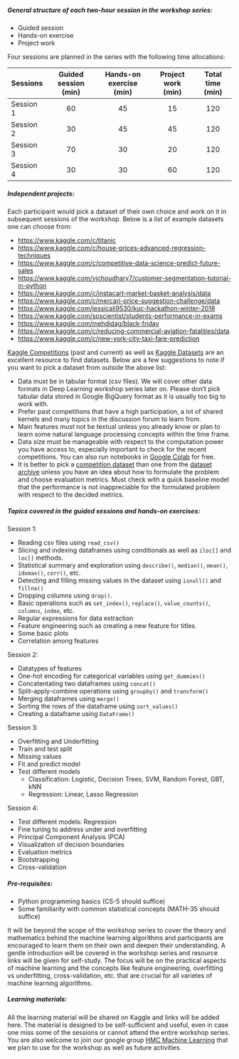 ##### General structure of each two-hour session in the workshop series:
* Guided session
* Hands-on exercise
* Project work

Four sessions are planned in the series with the following time allocations:

| Sessions | Guided session (min) | Hands-on exercise (min) | Project work (min) | Total time (min) |
|----------|:----------:|:----------:|:----------:|:----------------:|
| Session 1 | 60 | 45 | 15 | 120 |
| Session 2 | 30 | 45 | 45 | 120 |
| Session 3 | 70 | 30 | 20 | 120 |
| Session 4 | 30 | 30 | 60 | 120 |

##### Independent projects:
Each participant would pick a dataset of their own choice and work on it in subsequent sessions of the workshop. Below is a list of example datasets one can choose from:

* https://www.kaggle.com/c/titanic
* https://www.kaggle.com/c/house-prices-advanced-regression-techniques
* https://www.kaggle.com/c/competitive-data-science-predict-future-sales
* https://www.kaggle.com/vjchoudhary7/customer-segmentation-tutorial-in-python
* https://www.kaggle.com/c/instacart-market-basket-analysis/data
* https://www.kaggle.com/c/mercari-price-suggestion-challenge/data
* https://www.kaggle.com/jessicali9530/kuc-hackathon-winter-2018
* https://www.kaggle.com/spscientist/students-performance-in-exams
* https://www.kaggle.com/mehdidag/black-friday
* https://www.kaggle.com/c/reducing-commercial-aviation-fatalities/data
* https://www.kaggle.com/c/new-york-city-taxi-fare-prediction


[Kaggle Competitions](https://www.kaggle.com/competitions) (past and current) as well as [Kaggle Datasets](https://www.kaggle.com/datasets) are an excellent resource to find datasets. Below are a few suggestions to note if you want to pick a dataset from outside the above list:
* Data must be in tabular format (csv files). We will cover other data formats in Deep Learning workshop series later on. Please don’t pick tabular data stored in Google BigQuery format as it is usually too  big to work with.
* Prefer past competitions that have a high participation, a lot of shared kernels and many topics in the discussion forum to learn from.
* Main features must not be textual unless you already know or plan to learn some natural language processing concepts within the time frame.
* Data size must be manageable with respect to the computation power you have access to, especially important to check for the recent competitions. You can also run notebooks in [Google Colab](https://research.google.com/colaboratory/faq.html) for free.
* It is better to pick a [competition dataset](https://www.kaggle.com/competitions) than one from the [dataset archive](https://www.kaggle.com/datasets) unless you have an idea about how to formulate the problem and choose evaluation metrics. Must check with a quick baseline model that the performance is not inappreciable for the formulated problem with respect to the decided metrics. 




##### Topics covered in the guided sessions and hands-on exercises:  
Session 1: 
- Reading csv files using `read_csv()`
- Slicing and indexing dataframes using conditionals as well as `iloc[]` and `loc[]` methods.
- Statistical summary and exploration using `describe()`, `median()`, `mean()`, `idxmax()`, `corr()`, etc.
- Detecting and filling missing values in the dataset using `isnull()` and `fillna()`
- Dropping columns using `drop()`.
- Basic operations such as `set_index()`, `replace()`, `value_counts()`, `columns`, `index`, etc.
- Regular expressions for data extraction
- Feature engineering such as creating a new feature for titles.
- Some basic plots
- Correlation among features

Session 2:
- Datatypes of features
- One-hot encoding for categorical variables using `get_dummies()`
- Concatentating two dataframes using `concat()`
- Split-apply-combine operations using `groupby()` and `transform()`
- Merging dataframes using `merge()`
- Sorting the rows of the dataframe using `sort_values()`
- Creating a dataframe using `DataFrame()`

Session 3:
- Overfitting and Underfitting
- Train and test split
- Missing values
- Fit and predict model
- Test different models
    - Classification: Logistic, Decision Trees, SVM, Random Forest, GBT, kNN
    - Regression: Linear, Lasso Regression
    
Session 4:
- Test different models: Regression
- Fine tuning to address under and overfitting
- Principal Component Analysis (PCA)
- Visualization of decision boundaries
- Evaluation metrics
- Bootstrapping
- Cross-validation

##### Pre-requisites:
* Python programming basics (CS-5 should suffice)
* Some familiarity with common statistical concepts (MATH-35 should suffice)

It will be beyond the scope of the workshop series to cover the theory and mathematics behind the machine learning algorithms and participants are encouraged to learn them on their own and deepen their understanding. A gentle introduction will be covered in the workshop series and resource links will be given for self-study. The focus will be on the practical aspects of machine learning and the concepts like feature engineering, overfitting vs underfitting, cross-validation, etc. that are crucial for all varietes of machine learning algorithms.

##### Learning materials:
All the learning material will be shared on Kaggle and links will be added here. The material is designed to be self-sufficient and useful, even in case one miss some of the sessions or cannot attend the entire workshop series. You are also welcome to join our google group [HMC Machine Learning]() that we plan to use for the workshop as well as future activities.
